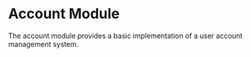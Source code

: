 # Account Module

The account module provides a basic implementation of a user account management system.
